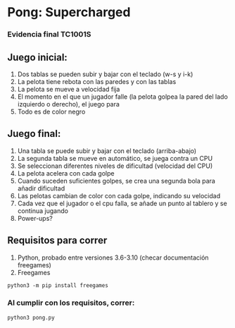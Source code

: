 # Pong: Supercharged

### Evidencia final TC1001S

## Juego inicial:
1. Dos tablas se pueden subir y bajar con el teclado (w-s y i-k)
2. La pelota tiene rebota con las paredes y con las tablas
3. La pelota se mueve a velocidad fija
4. El momento en el que un jugador falle (la pelota golpea la pared del lado izquierdo o derecho), el juego para
5. Todo es de color negro

## Juego final:
1. Una tabla se puede subir y bajar con el teclado (arriba-abajo)
2. La segunda tabla se mueve en automático, se juega contra un CPU
3. Se seleccionan diferentes niveles de dificultad (velocidad del CPU)
4. La pelota acelera con cada golpe
5. Cuando suceden suficientes golpes, se crea una segunda bola para añadir dificultad
6. Las pelotas cambian de color con cada golpe, indicando su velocidad
7. Cada vez que el jugador o el cpu falla, se añade un punto al tablero y se continua jugando
8. Power-ups?

## Requisitos para correr
1. Python, probado entre versiones 3.6-3.10 (checar documentación freegames)
2. Freegames  

`python3 -m pip install freegames`
### Al cumplir con los requisitos, correr:
`python3 pong.py`

